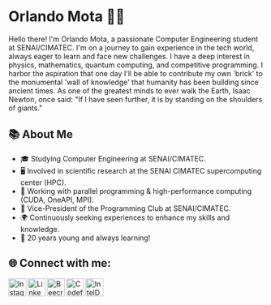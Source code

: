 # Orlando Mota 👨‍💻

Hello there! I'm Orlando Mota, a passionate Computer Engineering student at SENAI/CIMATEC. I'm on a journey to gain experience in the tech world, always eager to learn and face new challenges. I have a deep interest in physics, mathematics, quantum computing, and competitive programming. I harbor the aspiration that one day I'll be able to contribute my own 'brick' to the monumental 'wall of knowledge' that humanity has been building since ancient times. As one of the greatest minds to ever walk the Earth, Isaac Newton, once said: "If I have seen further, it is by standing on the shoulders of giants."

## 📚 About Me

- 🎓 Studying Computer Engineering at SENAI/CIMATEC.
- 🖥️ Involved in scientific research at the SENAI CIMATEC supercomputing center (HPC).
- 🚀 Working with parallel programming & high-performance computing (CUDA, OneAPI, MPI).
- 🌱 Vice-President of the Programming Club at SENAI/CIMATEC.
- 🌍 Continuously seeking experiences to enhance my skills and knowledge.
- 🎉 20 years young and always learning!

## 🌐 Connect with me:

<a href="https://www.instagram.com/_orlandomota/"><img align="left" alt="Instagram" width="35px" src="https://user-images.githubusercontent.com/80331468/270190543-eafb32ab-7a4e-43fd-910a-188769676a65.png" /></a>
<a href="https://www.linkedin.com/in/orlando-mota-0360a5209/"><img align="left" alt="LinkedIn" width="35px" src="https://user-images.githubusercontent.com/80331468/270190539-60d7da88-5151-4841-a44b-6fad612242d8.png" /></a>
<a href="https://www.beecrowd.com.br/judge/pt/profile/526478"><img align="left" alt="Beecrowd" width="35px" src="https://user-images.githubusercontent.com/80331468/270190538-7b3fa433-c299-4909-9559-f5276c2edacb.png" /></a>
<a href="https://codeforces.com/profile/orlandomota"><img align="left" alt="Codeforces" width="35px" src="https://user-images.githubusercontent.com/80331468/270190787-e37032af-1b7a-424c-9893-00e4b305b739.png" /></a>
<a href="https://devmesh.intel.com/users/orlando-mota"><img align="left" alt="IntelDevMesh" width="35px" src="https://user-images.githubusercontent.com/80331468/270190389-c4e28768-5ec7-436f-9a2c-e20dfb014fad.png" /></a>

